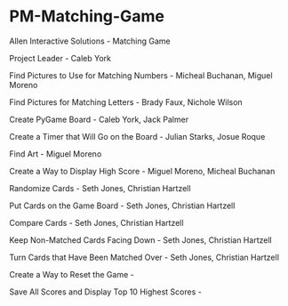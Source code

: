 # PM-Matching-Game  
Allen Interactive Solutions - Matching Game

Project Leader - Caleb York

Find Pictures to Use for Matching Numbers - Micheal Buchanan, Miguel Moreno

Find Pictures for Matching Letters - Brady Faux, Nichole Wilson

Create PyGame Board - Caleb York, Jack Palmer

Create a Timer that Will Go on the Board - Julian Starks, Josue Roque

Find Art - Miguel Moreno

Create a Way to Display High Score - Miguel Moreno, Micheal Buchanan

Randomize Cards - Seth Jones, Christian Hartzell

Put Cards on the Game Board - Seth Jones, Christian Hartzell

Compare Cards - Seth Jones, Christian Hartzell

Keep Non-Matched Cards Facing Down - Seth Jones, Christian Hartzell

Turn Cards that Have Been Matched Over - Seth Jones, Christian Hartzell

Create a Way to Reset the Game -

Save All Scores and Display Top 10 Highest Scores - 
